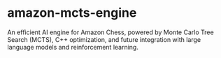# amazon-mcts-engine
An efficient AI engine for Amazon Chess, powered by Monte Carlo Tree Search (MCTS), C++ optimization, and future integration with large language models and reinforcement learning.
